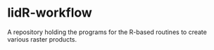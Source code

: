 # lidR-workflow
A repository holding the programs for the R-based routines to create various raster products. 
